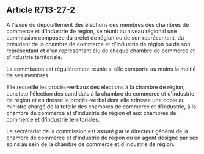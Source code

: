 Article R713-27-2
----
A l'issue du dépouillement des élections des membres des chambres de commerce et
d'industrie de région, se réunit au niveau régional une commission composée du
préfet de région ou de son représentant, du président de la chambre de commerce
et d'industrie de région ou de son représentant et d'un représentant élu de
chaque chambre de commerce et d'industrie territoriale.

La commission est régulièrement réunie si elle comporte au moins la moitié de
ses membres.

Elle recueille les procès-verbaux des élections à la chambre de région, constate
l'élection des candidats à la chambre de commerce et d'industrie de région et en
dresse le procès-verbal dont elle adresse une copie au ministre chargé de la
tutelle des chambres de commerce et d'industrie, à la chambre de commerce et
d'industrie de région et aux chambres de commerce et d'industrie territoriales.

Le secrétariat de la commission est assuré par le directeur général de la
chambre de commerce et d'industrie de région ou un agent désigné par ses soins
au sein de la chambre de commerce et d'industrie de région.
